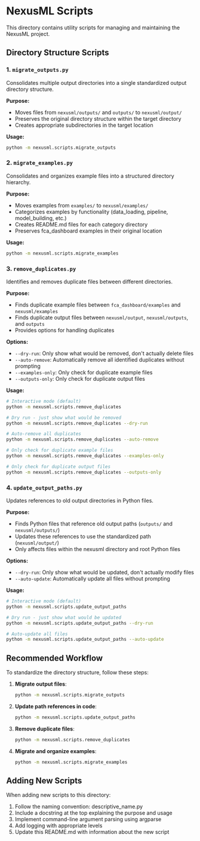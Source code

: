 # NexusML Scripts

This directory contains utility scripts for managing and maintaining the NexusML
project.

## Directory Structure Scripts

### 1. `migrate_outputs.py`

Consolidates multiple output directories into a single standardized output
directory structure.

**Purpose:**

- Moves files from `nexusml/outputs/` and `outputs/` to `nexusml/output/`
- Preserves the original directory structure within the target directory
- Creates appropriate subdirectories in the target location

**Usage:**

```bash
python -m nexusml.scripts.migrate_outputs
```

### 2. `migrate_examples.py`

Consolidates and organizes example files into a structured directory hierarchy.

**Purpose:**

- Moves examples from `examples/` to `nexusml/examples/`
- Categorizes examples by functionality (data_loading, pipeline, model_building,
  etc.)
- Creates README.md files for each category directory
- Preserves fca_dashboard examples in their original location

**Usage:**

```bash
python -m nexusml.scripts.migrate_examples
```

### 3. `remove_duplicates.py`

Identifies and removes duplicate files between different directories.

**Purpose:**

- Finds duplicate example files between `fca_dashboard/examples` and
  `nexusml/examples`
- Finds duplicate output files between `nexusml/output`, `nexusml/outputs`, and
  `outputs`
- Provides options for handling duplicates

**Options:**

- `--dry-run`: Only show what would be removed, don't actually delete files
- `--auto-remove`: Automatically remove all identified duplicates without
  prompting
- `--examples-only`: Only check for duplicate example files
- `--outputs-only`: Only check for duplicate output files

**Usage:**

```bash
# Interactive mode (default)
python -m nexusml.scripts.remove_duplicates

# Dry run - just show what would be removed
python -m nexusml.scripts.remove_duplicates --dry-run

# Auto-remove all duplicates
python -m nexusml.scripts.remove_duplicates --auto-remove

# Only check for duplicate example files
python -m nexusml.scripts.remove_duplicates --examples-only

# Only check for duplicate output files
python -m nexusml.scripts.remove_duplicates --outputs-only
```

### 4. `update_output_paths.py`

Updates references to old output directories in Python files.

**Purpose:**

- Finds Python files that reference old output paths (`outputs/` and
  `nexusml/outputs/`)
- Updates these references to use the standardized path (`nexusml/output/`)
- Only affects files within the nexusml directory and root Python files

**Options:**

- `--dry-run`: Only show what would be updated, don't actually modify files
- `--auto-update`: Automatically update all files without prompting

**Usage:**

```bash
# Interactive mode (default)
python -m nexusml.scripts.update_output_paths

# Dry run - just show what would be updated
python -m nexusml.scripts.update_output_paths --dry-run

# Auto-update all files
python -m nexusml.scripts.update_output_paths --auto-update
```

## Recommended Workflow

To standardize the directory structure, follow these steps:

1. **Migrate output files**:

   ```bash
   python -m nexusml.scripts.migrate_outputs
   ```

2. **Update path references in code**:

   ```bash
   python -m nexusml.scripts.update_output_paths
   ```

3. **Remove duplicate files**:

   ```bash
   python -m nexusml.scripts.remove_duplicates
   ```

4. **Migrate and organize examples**:
   ```bash
   python -m nexusml.scripts.migrate_examples
   ```

## Adding New Scripts

When adding new scripts to this directory:

1. Follow the naming convention: descriptive_name.py
2. Include a docstring at the top explaining the purpose and usage
3. Implement command-line argument parsing using argparse
4. Add logging with appropriate levels
5. Update this README.md with information about the new script
